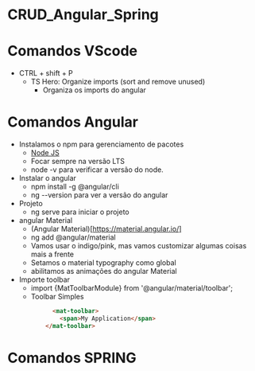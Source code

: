 # CRUD_Angular_Spring


# Comandos VScode

- CTRL + shift + P
    - TS Hero: Organize imports (sort and remove unused)
        - Organiza os imports do angular

# Comandos Angular
- Instalamos o npm para gerenciamento de pacotes
	- [Node JS](https://nodejs.org/en)
	- Focar sempre na versão LTS
	- node -v para verificar a versão do node.
- Instalar o angular
	- npm install -g @angular/cli
	- ng --version para ver a versão do angular
- Projeto    
    - ng serve para iniciar o projeto
- angular Material
    - (Angular Material)[https://material.angular.io/]
    - ng add @angular/material
	- Vamos usar o indigo/pink, mas vamos customizar algumas coisas mais a frente
	- Setamos o material typography como global
	- abilitamos as animações do angular Material
- Importe toolbar
    - import {MatToolbarModule} from '@angular/material/toolbar';
    - Toolbar Simples
        ````html
              <mat-toolbar>
                <span>My Application</span>
            </mat-toolbar>
        ````

# Comandos SPRING
